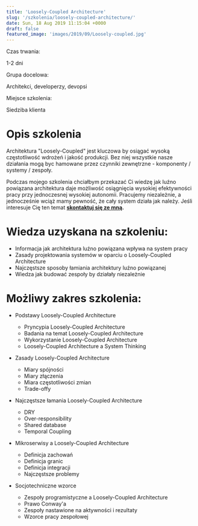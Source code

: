 ```yaml
---
title: 'Loosely-Coupled Architecture'
slug: '/szkolenia/loosely-coupled-architecture/'
date: Sun, 18 Aug 2019 11:15:04 +0000
draft: false
featured_image: 'images/2019/09/Loosely-coupled.jpg'
---
```


Czas trwania:

1-2 dni

Grupa docelowa:

Architekci, developerzy, devopsi

Miejsce szkolenia:

Siedziba klienta

Opis szkolenia
==============

Architektura "Loosely-Coupled" jest kluczowa by osiągać wysoką częstotliwość wdrożeń i jakość produkcji. Bez niej wszystkie nasze działania mogą byc hamowane przez czynniki zewnętrzne - komponenty / systemy / zespoły.

Podczas mojego szkolenia chciałbym przekazać Ci wiedzę jak luźno powiązana architektura daje możliwość osiągnięcia wysokiej efektywności pracy przy jednoczesnej wysokiej autonomii. Pracujemy niezależnie, a jednocześnie wciąż mamy pewność, że cały system działa jak należy. Jeśli interesuje Cię ten temat **[skontaktuj się ze mną](/kontakt).**

Wiedza uzyskana na szkoleniu:
=============================

 *   Informacja jak architektura luźno powiązana wpływa na system pracy
 *   Zasady projektowania systemów w oparciu o Loosely-Coupled Architecture
 *   Najczęstsze sposoby łamiania architektury luźno powiązanej
 *   Wiedza jak budować zespoły by działały niezależnie

Możliwy zakres szkolenia:
=========================

 *   Podstawy Loosely-Coupled Architecture
    
     *   Pryncypia Loosely-Coupled Architecture
     *   Badania na temat Loosely-Coupled Architecture
     *   Wykorzystanie Loosely-Coupled Architecture
     *   Loosely-Coupled Architecture a System Thinking
    
 *   Zasady Loosely-Coupled Architecture
    
     *   Miary spójności
     *   Miary złączenia
     *   Miara częstotliwości zmian
     *   Trade-offy
    
 *   Najczęstsze łamania Loosely-Coupled Architecture
    
     *   DRY
     *   Over-responsibility
     *   Shared database
     *   Temporal Coupling
    
 *   Mikroserwisy a Loosely-Coupled Architecture
    
     *   Definicja zachowań
     *   Definicja granic
     *   Definicja integracji
     *   Najczęstsze problemy
    
 *   Socjotechniczne wzorce
    
     *   Zespoły programistyczne a Loosely-Coupled Architecture
     *   Prawo Conway'a
     *   Zespoły nastawione na aktywności i rezultaty
     *   Wzorce pracy zespołowej